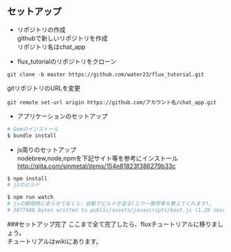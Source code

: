 セットアップ
---
* リポジトリの作成  
githubで新しいリポジトリを作成  
リポジトリ名はchat_app

* flux_tutorialのリポジトリをクローン  
```
git clone -b master https://github.com/water23/flux_tutorial.git
```
gitリポジトリのURLを変更  
```
git remote set-url origin https://github.com/アカウント名/chat_app.git
```

* アプリケーションのセットアップ  
```sh
# Gemのインストール
$ bundle install
```

* js周りのセットアップ  
nodebrew,node,npmを下記サイト等を参考にインストール  
http://qiita.com/sinmetal/items/154e81823f386279b33c  
```sh
$ npm install
# jsのビルド

$ npm run watch
# jsの開発時に走らせておくと、自動でビルドが走る(エラー箇所等を教えてくれます)。
# 3877448 bytes written to public/assets/javascripts/boot.js (1.20 seconds)のような1行が出たら成功です。
```

###セットアップ完了
ここまで全て完了したら、fluxチュートリアルに移りましょう。  
チュートリアルはwikiにあります。
